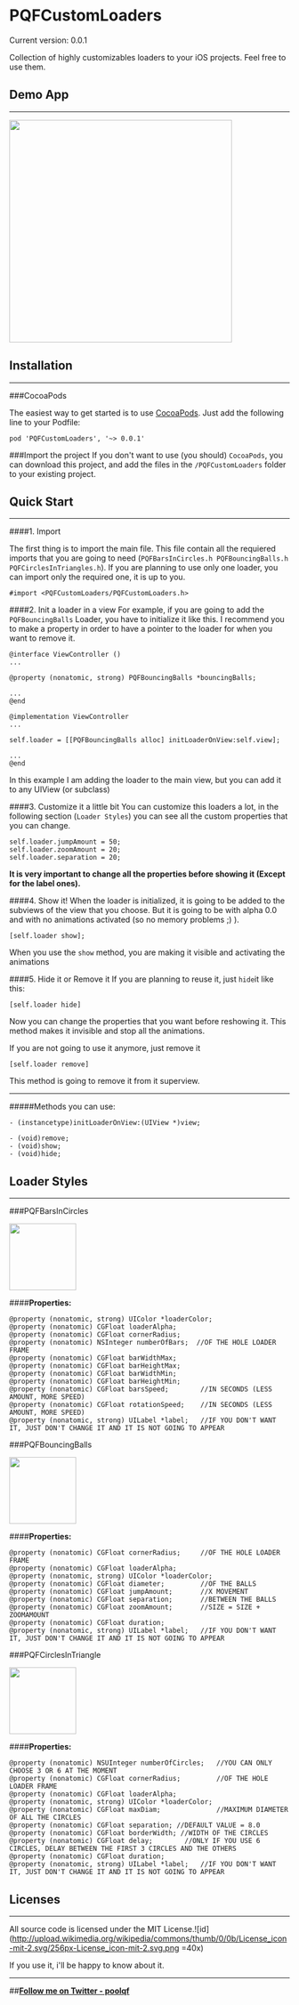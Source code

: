 PQFCustomLoaders
========
Current version: 0.0.1

Collection of highly customizables loaders to your iOS projects. Feel free to use them. 

Demo App
--------
___

<img src="https://cloud.githubusercontent.com/assets/7887319/4922649/eb6aa62c-6513-11e4-96a6-b4768d670a29.gif" height="400px" />

Installation
--------
___

###CocoaPods

The easiest way to get started is to use [CocoaPods](http://cocoapods.org/). Just add the following line to your Podfile:

``` pod 'PQFCustomLoaders', '~> 0.0.1' ```

###Import the project
If you don't want to use (you should) ``CocoaPods``,  you can download this project, and add the files in the ``/PQFCustomLoaders`` folder to your existing project.

Quick Start
--------
___

####1. Import

The first thing is to import the main file. This file contain all the requiered imports that you are going to need (``PQFBarsInCircles.h PQFBouncingBalls.h PQFCirclesInTriangles.h``). If you are planning to use only one loader, you can import only the required one, it is up to you.

```
#import <PQFCustomLoaders/PQFCustomLoaders.h>
```

####2. Init a loader in a view
For example, if you are going to add the ``PQFBouncingBalls`` Loader, you have to initialize it like this.
I recommend you to make a property in order to have a pointer to the loader for when you want to remove it.

```
@interface ViewController ()
...

@property (nonatomic, strong) PQFBouncingBalls *bouncingBalls;

...
@end

@implementation ViewController
...

self.loader = [[PQFBouncingBalls alloc] initLoaderOnView:self.view];

...
@end
```
In this example I am adding the loader to the main view, but you can add it to any UIView (or subclass)

####3. Customize it a little bit
You can customize this loaders a lot, in the following section (``Loader Styles``) you can see all the custom properties that you can change.

```
self.loader.jumpAmount = 50;
self.loader.zoomAmount = 20;
self.loader.separation = 20;
```
__It is very important to change all the properties before showing it (Except for the label ones).__

####4. Show it!
When the loader is initialized, it is going to be added to the subviews of the view that you choose. But it is going to be with alpha 0.0 and with no animations activated (so no memory problems ;) ). 

```
[self.loader show];
```
When you use the ``show`` method, you are making it visible and activating the animations

####5. Hide it or Remove it
If you are planning to reuse it, just ``hide``it like this:

```
[self.loader hide]
```
Now you can change the properties that you want before reshowing it.
This method makes it invisible and stop all the animations.

If you are not going to use it anymore, just remove it

```
[self.loader remove]
```
This method is going to remove it from it superview.

____

#####Methods you can use:

```
- (instancetype)initLoaderOnView:(UIView *)view;

- (void)remove;
- (void)show;
- (void)hide;

```


Loader Styles
--------
___

###PQFBarsInCircles

<img src="https://cloud.githubusercontent.com/assets/7887319/4924136/6fa9da50-6520-11e4-87ca-c637e0d8908d.gif" height="120px" />

####__Properties:__
```
@property (nonatomic, strong) UIColor *loaderColor;
@property (nonatomic) CGFloat loaderAlpha;
@property (nonatomic) CGFloat cornerRadius;
@property (nonatomic) NSInteger numberOfBars;  //OF THE HOLE LOADER FRAME
@property (nonatomic) CGFloat barWidthMax;	
@property (nonatomic) CGFloat barHeightMax;
@property (nonatomic) CGFloat barWidthMin;
@property (nonatomic) CGFloat barHeightMin;
@property (nonatomic) CGFloat barsSpeed;		//IN SECONDS (LESS AMOUNT, MORE SPEED)
@property (nonatomic) CGFloat rotationSpeed;	//IN SECONDS (LESS AMOUNT, MORE SPEED)
@property (nonatomic, strong) UILabel *label;	//IF YOU DON'T WANT IT, JUST DON'T CHANGE IT AND IT IS NOT GOING TO APPEAR
```

###PQFBouncingBalls

<img src="https://cloud.githubusercontent.com/assets/7887319/4924135/6fa82a0c-6520-11e4-91fa-0fc000d5ecca.gif" height="120px" />

####__Properties:__
```
@property (nonatomic) CGFloat cornerRadius;		//OF THE HOLE LOADER FRAME
@property (nonatomic) CGFloat loaderAlpha;
@property (nonatomic, strong) UIColor *loaderColor;
@property (nonatomic) CGFloat diameter;			//OF THE BALLS
@property (nonatomic) CGFloat jumpAmount;		//X MOVEMENT
@property (nonatomic) CGFloat separation;		//BETWEEN THE BALLS
@property (nonatomic) CGFloat zoomAmount;		//SIZE = SIZE + ZOOMAMOUNT
@property (nonatomic) CGFloat duration;
@property (nonatomic, strong) UILabel *label;	//IF YOU DON'T WANT IT, JUST DON'T CHANGE IT AND IT IS NOT GOING TO APPEAR

```

###PQFCirclesInTriangle

<img src="https://cloud.githubusercontent.com/assets/7887319/4924134/6f6484fa-6520-11e4-9b7d-4b308ef5b53c.gif" height="120px" />

####__Properties:__
```
@property (nonatomic) NSUInteger numberOfCircles;	//YOU CAN ONLY CHOOSE 3 OR 6 AT THE MOMENT
@property (nonatomic) CGFloat cornerRadius;			//OF THE HOLE LOADER FRAME
@property (nonatomic) CGFloat loaderAlpha;
@property (nonatomic, strong) UIColor *loaderColor;
@property (nonatomic) CGFloat maxDiam;				//MAXIMUM DIAMETER OF ALL THE CIRCLES
@property (nonatomic) CGFloat separation; //DEFAULT VALUE = 8.0
@property (nonatomic) CGFloat borderWidth; //WIDTH OF THE CIRCLES
@property (nonatomic) CGFloat delay;		//ONLY IF YOU USE 6 CIRCLES, DELAY BETWEEN THE FIRST 3 CIRCLES AND THE OTHERS
@property (nonatomic) CGFloat duration;
@property (nonatomic, strong) UILabel *label;	//IF YOU DON'T WANT IT, JUST DON'T CHANGE IT AND IT IS NOT GOING TO APPEAR

```


Licenses
--------
___

All source code is licensed under the MIT License.![id](http://upload.wikimedia.org/wikipedia/commons/thumb/0/0b/License_icon-mit-2.svg/256px-License_icon-mit-2.svg.png =40x)

If you use it, i'll be happy to know about it.

___

##__[Follow me on Twitter - poolqf](https://twitter.com/poolqf)__